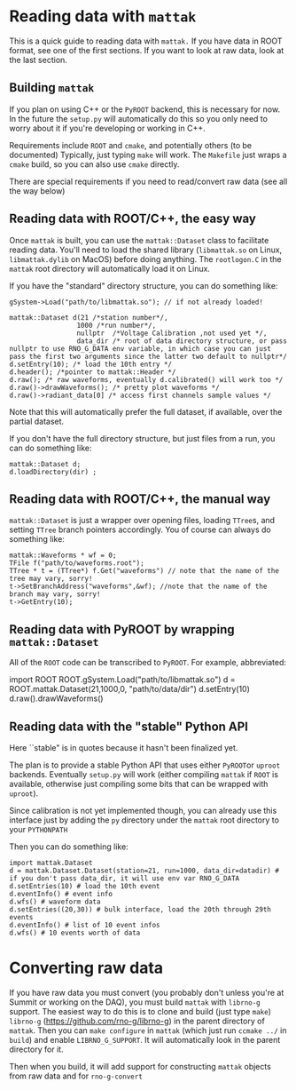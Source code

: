 # Reading data with `mattak` 

This is a quick guide to reading data with `mattak.` If you have data in ROOT format, see one of the first sections. If you want to look at raw data, look at the last section.

## Building `mattak` 

If you plan on using C++ or the `PyROOT` backend, this is necessary for now. In
the future the `setup.py` will automatically do this so you only need to worry
about it if you're developing or working in C++. 

Requirements include `ROOT` and `cmake`, and potentially others (to be
documented) Typically, just typing `make` will work. The `Makefile` just wraps
a `cmake` build, so you can also use `cmake` directly. 

There are special requirements if you need to read/convert raw data (see all the way below) 


## Reading data with ROOT/C++, the easy way 

Once `mattak` is built, you can use the `mattak::Dataset` class to facilitate
reading data. You'll need to load the shared library (`libmattak.so` on Linux,
`libmattak.dylib` on MacOS) before doing anything. The `rootlogon.C` in the
`mattak` root directory will automatically load it on Linux.  

If you have the "standard" directory structure, you can do something like: 


    gSystem->Load("path/to/libmattak.so"); // if not already loaded! 
     
    mattak::Dataset d(21 /*station number*/, 
                     1000 /*run number*/, 
                     nullptr  /*Voltage Calibration ,not used yet */, 
                     data_dir /* root of data directory structure, or pass nullptr to use RNO_G_DATA env variable, in which case you can just pass the first two arguments since the latter two default to nullptr*/ 
    d.setEntry(10); /* load the 10th entry */
    d.header(); /*pointer to mattak::Header */ 
    d.raw(); /* raw waveforms, eventually d.calibrated() will work too */ 
    d.raw()->drawWaveforms(); /* pretty plot waveforms */ 
    d.raw()->radiant_data[0] /* access first channels sample values */

Note that this will automatically prefer the full dataset, if available, over the partial dataset. 

If you don't have the full directory structure, but just files from a run, you can do something like: 

    mattak::Dataset d; 
    d.loadDirectory(dir) ; 


## Reading data with ROOT/C++, the manual way

`mattak::Dataset` is just a wrapper over opening files, loading `TTree`s, and setting `TTree` branch pointers accordingly. You of course can always do something like: 
 
    mattak::Waveforms * wf = 0; 
    TFile f("path/to/waveforms.root"); 
    TTree * t = (TTree*) f.Get("waveforms") // note that the name of the tree may vary, sorry!
    t->SetBranchAddress("waveforms",&wf); //note that the name of the branch may vary, sorry! 
    t->GetEntry(10); 


## Reading data with PyROOT by wrapping `mattak::Dataset`

All of the `ROOT` code can be transcribed to `PyROOT`. For example, abbreviated: 

   import ROOT
   ROOT.gSystem.Load("path/to/libmattak.so") 
   d = ROOT.mattak.Dataset(21,1000,0, "path/to/data/dir")
   d.setEntry(10)
   d.raw().drawWaveforms() 


## Reading data with the "stable" Python API 

Here ``stable" is in quotes because it hasn't been finalized yet. 

The plan is to provide a stable Python API that uses either `PyROOT`or `uproot`
backends. Eventually `setup.py` will work (either compiling `mattak` if `ROOT`
is available, otherwise just compiling some bits that can be wrapped with
`uproot`). 

Since calibration is not yet implemented though, you can already use this
interface just by adding the `py` directory under the `mattak` root directory to your `PYTHONPATH`

Then you can do something like:  

    import mattak.Dataset
    d = mattak.Dataset.Dataset(station=21, run=1000, data_dir=datadir) # if you don't pass data_dir, it will use env var RNO_G_DATA
    d.setEntries(10) # load the 10th event
    d.eventInfo() # event info 
    d.wfs() # waveform data
    d.setEntries((20,30)) # bulk interface, load the 20th through 29th events
    d.eventInfo() # list of 10 event infos 
    d.wfs() # 10 events worth of data 


# Converting raw data

If you have raw data you must convert (you probably don't unless you're at
Summit or working on the DAQ), you must build `mattak` with `librno-g` support.
The easiest way to do this is to clone and build (just type `make`) `librno-g`
(https://github.com/rno-g/librno-g) in the parent directory of `mattak`. Then
you can `make configure` in `mattak` (which just run `ccmake ../` in `build`)
and enable `LIBRNO_G_SUPPORT`. It will automatically look in the parent directory for it. 

Then when you build, it will add support for constructing `mattak` objects from raw data and for `rno-g-convert` 

